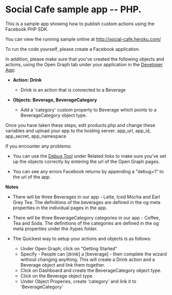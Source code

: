 Social Cafe sample app -- PHP.
=============================

This is a sample app showing how to publish custom actions using the Facebook PHP SDK.

You can view the running sample online at http://social-cafe.heroku.com/

To run the code yourself, please create a Facebook application. 

In addition, please make sure that you've created the following objects and actions, using the Open Graph tab under your application in the [Developer App](https://developers.facebook.com/apps):

 * **Action: Drink** 
    * Drink is an action that is connected to a Beverage

 * **Objects: Beverage, BeverageCategory**
   * Add a 'category' custom property to Beverage which points to a BeverageCategory object type.

 

Once you have taken these steps, edit products.php and change these variables and upload your app to the hosting server: app_url, app_id, app_secret, app_namespace




If you encounter any problems:

 * You can use the [Debug Tool](http://developers.facebook.com/tools/debug) under Related links to make sure you've set up the objects correctly by entering the url of the Open Graph pages.

 * You can see any errors Facebook returns by appending a "debug=1" to the url of the app.


**Notes**


 * There will be three Beverages in our app - Latte, Iced Mocha and Earl Grey Tea. The definitions of the beverages are defined in the og meta properties in the individual pages in the app.

 * There will be three BeverageCategory categories in our app - Coffee, Tea and Soda. The definitions of the categories are defined in the og meta properties under the /types folder.



 * The Quickest way to setup your actions and objects is as follows:
   * Under Open Graph, click on "Getting Started"
   * Specify - People can [drink] a [beverage] - then complete the wizard without changing anything. This will create a Drink action and a Beverage object and link them together.
   * Click on Dashboard and create the BeverageCategory object type.
   * Click on the Beverage object type
   * Under Object Properies, create 'category' and link it to 'BeverageCategory'
